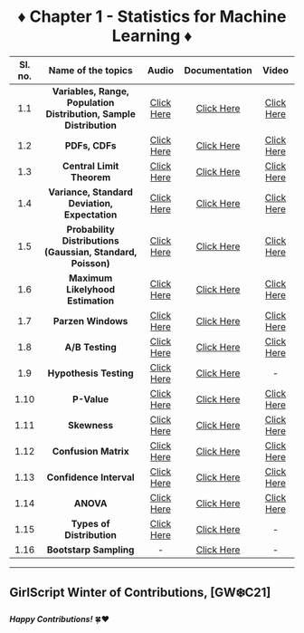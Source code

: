 <div align = 'center'>
<h1>♦️ Chapter 1 - Statistics for Machine Learning ♦️</h1>
   </div>
   
| Sl. no. | Name of the topics | Audio | Documentation | Video |
|:---:|:---:|:---:|:---:|:---:|
| 1.1 | **Variables, Range, Population Distribution, Sample Distribution** | [Click Here](https://github.com/girlscript/winter-of-contributing/blob/Machine_Learning/Machine_Learning/Statistics_for_Machine_Learning/ML_1_1_Variables%2C%20Range%2C%20Population%20Distribution%2C%20Sample%20Distribution_(A).md) |  [Click Here](https://github.com/girlscript/winter-of-contributing/blob/Machine_Learning/Machine_Learning/Statistics_for_Machine_Learning/ML_1_1_Variables%2C%20Range%2CPopulation_Distribution%2CSample_Distribution_(D).ipynb) | [Click Here](https://github.com/girlscript/winter-of-contributing/blob/Machine_Learning/Machine_Learning/Statistics_for_Machine_Learning/ML_1_1_Variables%2C%20Range%2C%20Population%20Distribution%2C%20Sample%20Distribution_(V).md) |
| 1.2 | **PDFs, CDFs** | [Click Here](https://github.com/girlscript/winter-of-contributing/blob/Machine_Learning/Machine_Learning/Statistics_for_Machine_Learning/ML_1_2%20_PDFs%20and%20CDFs_(A).md) | [Click Here](https://github.com/girlscript/winter-of-contributing/blob/Machine_Learning/Machine_Learning/Statistics_for_Machine_Learning/ML_1_2_PDFs_and_CDFs_(D).ipynb) | [Click Here](https://github.com/girlscript/winter-of-contributing/blob/Machine_Learning/Machine_Learning/Statistics_for_Machine_Learning/ML_1_2_PDFs_and_CDFs_(V).md) |
| 1.3 | **Central Limit Theorem** | [Click Here](https://github.com/girlscript/winter-of-contributing/blob/Machine_Learning/Machine_Learning/Statistics_for_Machine_Learning/ML_1_3_Central_Limit_Theorem(A).md) | [Click Here](https://github.com/girlscript/winter-of-contributing/blob/Machine_Learning/Machine_Learning/Statistics_for_Machine_Learning/ML_1_3_Central_Limit_Theorem_(D).ipynb) | [Click Here](https://github.com/girlscript/winter-of-contributing/blob/Machine_Learning/Machine_Learning/Statistics_for_Machine_Learning/ML_1_3_Central_Limit_Theorem_(V).md) | 
| 1.4 | **Variance, Standard Deviation, Expectation** | [Click Here](https://github.com/girlscript/winter-of-contributing/blob/Machine_Learning/Machine_Learning/Statistics_for_Machine_Learning/ML_1_4%20_Variance_Standard_Deviation_Expectation_(A).md) | [Click Here](https://github.com/girlscript/winter-of-contributing/blob/Machine_Learning/Machine_Learning/Statistics_for_Machine_Learning/ML_1_4_Variance%2C_Standard_Deviation%2C_Expectation_(D).md) | [Click Here](https://github.com/girlscript/winter-of-contributing/blob/Machine_Learning/Machine_Learning/Statistics_for_Machine_Learning/ML_1_4_Variance_Standard_Deviation_Expectation_(V).md) |
| 1.5 | **Probability Distributions (Gaussian, Standard, Poisson)** | [Click Here](https://github.com/girlscript/winter-of-contributing/blob/Machine_Learning/Machine_Learning/Statistics_for_Machine_Learning/ML_1_5_Probability%20Distributions(Gaussian%2CStandard%2CPoisson)_(A).md) | [Click Here](https://github.com/girlscript/winter-of-contributing/blob/Machine_Learning/Machine_Learning/Statistics_for_Machine_Learning/ML_1_5_Probability_Distributions_(Gaussian%2C_Standard%2C_Poisson)_(D).ipynb) | [Click Here](https://github.com/girlscript/winter-of-contributing/blob/Machine_Learning/Machine_Learning/Statistics_for_Machine_Learning/ML_1_5_Probability%20Distributions%20(Gaussian%2C%20Standard%2C%20Poisson)_(V).md) |
| 1.6 | **Maximum Likelyhood Estimation** | [Click Here](https://github.com/girlscript/winter-of-contributing/blob/Machine_Learning/Machine_Learning/Statistics_for_Machine_Learning/ML_1_6_Maximum_Likelihood_Estimation_(A).md) | [Click Here](https://github.com/girlscript/winter-of-contributing/blob/Machine_Learning/Machine_Learning/Statistics_for_Machine_Learning/ML_1_6_Maximum_Likelihood_Estimation_(D).md) | [Click Here](https://github.com/girlscript/winter-of-contributing/blob/Machine_Learning/Machine_Learning/Statistics_for_Machine_Learning/ML_1_6_Maximum_Likelihood_Estimation_(V).md) |
| 1.7 | **Parzen Windows** | [Click Here](https://github.com/girlscript/winter-of-contributing/blob/Machine_Learning/Machine_Learning/Statistics_for_Machine_Learning/ML_1_7_Parzen%20Windows%20(A).md) | [Click Here](https://github.com/girlscript/winter-of-contributing/blob/Machine_Learning/Machine_Learning/Statistics_for_Machine_Learning/ML_1_7_Parzen_Windows_(D).md) | [Click Here](https://github.com/girlscript/winter-of-contributing/blob/Machine_Learning/Machine_Learning/Statistics_for_Machine_Learning/ML_1_7_Parzen_Windows_(V).md) |
| 1.8 | **A/B Testing** | [Click Here](https://github.com/girlscript/winter-of-contributing/blob/Machine_Learning/Machine_Learning/Statistics_for_Machine_Learning/ML_1_8_AB%20Testing_(A).md) | [Click Here](https://github.com/girlscript/winter-of-contributing/blob/Machine_Learning/Machine_Learning/Statistics_for_Machine_Learning/ML_1_8_AB%20Testing_(D).ipynb) | [Click Here](https://github.com/girlscript/winter-of-contributing/blob/Machine_Learning/Machine_Learning/Statistics_for_Machine_Learning/ML_1_8_A%5CB%20Testing%20(V).md) |
| 1.9 | **Hypothesis Testing** | [Click Here](https://github.com/girlscript/winter-of-contributing/blob/Machine_Learning/Machine_Learning/Statistics_for_Machine_Learning/ML_1_9_Hypothesis_Testing(A).md) | [Click Here](https://github.com/girlscript/winter-of-contributing/blob/Machine_Learning/Machine_Learning/Statistics_for_Machine_Learning/ML_1_9_Hypothesis_Testing_(D).md) | - |
| 1.10 | **P-Value** | [Click Here](https://github.com/girlscript/winter-of-contributing/blob/Machine_Learning/Machine_Learning/Statistics_for_Machine_Learning/ML_1_10_P-Value_(A).md) | [Click Here](https://github.com/girlscript/winter-of-contributing/blob/Machine_Learning/Machine_Learning/Statistics_for_Machine_Learning/ML_1_10_P_Value_(D).ipynb) | [Click Here](https://github.com/girlscript/winter-of-contributing/blob/Machine_Learning/Machine_Learning/Statistics_for_Machine_Learning/ML_1_10_P-Value_(V).md) |
| 1.11 | **Skewness** | [Click Here](https://github.com/girlscript/winter-of-contributing/blob/Machine_Learning/Machine_Learning/Statistics_for_Machine_Learning/ML_1_11_Skewness_(A).md) | [Click Here](https://github.com/girlscript/winter-of-contributing/blob/Machine_Learning/Machine_Learning/Statistics_for_Machine_Learning/ML_1_11_Skewness_(D).md) | [Click Here](https://github.com/girlscript/winter-of-contributing/blob/Machine_Learning/Machine_Learning/Statistics_for_Machine_Learning/ML_1_11_Skewness_(V).md) |
| 1.12 | **Confusion Matrix** | [Click Here](https://github.com/girlscript/winter-of-contributing/blob/Machine_Learning/Machine_Learning/Statistics_for_Machine_Learning/ML_1_12_Confusion%20Matrix_(A).md) | [Click Here](https://github.com/girlscript/winter-of-contributing/blob/Machine_Learning/Machine_Learning/Statistics_for_Machine_Learning/ML_1_12_Confusion_Matrix_(D).ipynb) | [Click Here](https://github.com/girlscript/winter-of-contributing/blob/Machine_Learning/Machine_Learning/Statistics_for_Machine_Learning/ML_1_12_Confusion%20Matrix_P-Value%20(V).md) |
| 1.13 | **Confidence Interval** | [Click Here](https://github.com/girlscript/winter-of-contributing/blob/Machine_Learning/Machine_Learning/Statistics_for_Machine_Learning/ML_1_13_Confidence_Intervals(A).md) | [Click Here](https://github.com/girlscript/winter-of-contributing/blob/Machine_Learning/Machine_Learning/Statistics_for_Machine_Learning/ML_1_13_Confidence_Intervals(D).ipynb) | [Click Here](https://github.com/girlscript/winter-of-contributing/blob/Machine_Learning/Machine_Learning/Statistics_for_Machine_Learning/ML_1_13_Confidence_Interval_(V).md) |
| 1.14 | **ANOVA** | [Click Here](https://github.com/girlscript/winter-of-contributing/blob/Machine_Learning/Machine_Learning/Statistics_for_Machine_Learning/ML_1_14_ANOVA(A).md) | [Click Here](https://github.com/girlscript/winter-of-contributing/blob/Machine_Learning/Machine_Learning/Statistics_for_Machine_Learning/ML_1_14_ANOVA_(D).md) | [Click Here](https://github.com/girlscript/winter-of-contributing/blob/Machine_Learning/Machine_Learning/Statistics_for_Machine_Learning/ML_1_14_ANOVA(V).md) |
| 1.15 | **Types of Distribution** | [Click Here](https://github.com/girlscript/winter-of-contributing/blob/Machine_Learning/Machine_Learning/Statistics_for_Machine_Learning/ML_1_15_Types%20of%20Distribution_(A).md) | [Click Here](https://github.com/girlscript/winter-of-contributing/blob/Machine_Learning/Machine_Learning/Statistics_for_Machine_Learning/ML_1_15_Types_of_Distribution(D).ipynb) | - |
| 1.16 | **Bootstarp Sampling** | -  | [Click Here](https://github.com/girlscript/winter-of-contributing/blob/Machine_Learning/Machine_Learning/Statistics_for_Machine_Learning/ML_1_16_Bootstrap_Sampling_(D).ipynb) | - |



----------------------------------------------------------------

## GirlScript Winter of Contributions, [GW:snowflake:C21]
**_Happy Contributions!_** 🍀:heart:





